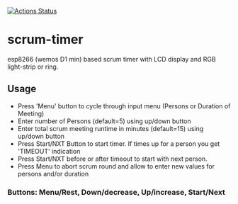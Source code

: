 [![Actions Status](https://github.com/lefty01/scrum-timer/workflows/test/badge.svg)](https://github.com/lefty01/scrum-timer/actions)

# scrum-timer
esp8266 (wemos D1 min) based scrum timer with LCD display and RGB light-strip or ring.

## Usage
* Press 'Menu' button to cycle through input menu (Persons or Duration of Meeting)
* Enter number of Persons (default=5) using up/down button
* Enter total scrum meeting runtime in minutes (default=15) using up/down button
* Press Start/NXT Button to start timer. If times up for a person you get 'TIMEOUT' indication
* Press Start/NXT before or after timeout to start with next person.
* Press Menu to abort scrum round and allow to enter new values for persons and/or duration


### Buttons: Menu/Rest, Down/decrease, Up/increase, Start/Next
